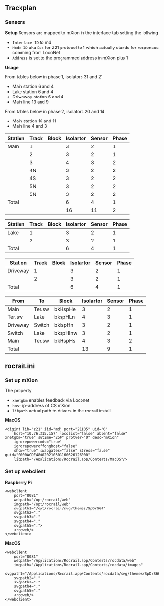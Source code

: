 
## Trackplan

### Sensors

**Setup**
Sensors are mapped to mXion in the interface tab setting the follwing
- `Interface ID` to md
- `Node ID` aka `Bus` for Z21 protocol to 1 which actually stands for responses comming from LocoNet
- `Address` is set to the programmed address in mXion plus 1

**Usage**

From tables below in phase 1, isolators 31 and 21
- Main station 6 and 4
- Lake station 6 and 4
- Driweway station 6 and 4
- Main line 13 and 9

From tables below in phase 2, isolators 20 and 14
- Main station 16 and 11
- Main line 4 and 3

| Station | Track | Block | Isolartor | Sensor | Phase |
|---------|-------|-------|-----------|--------|-------|
| Main    | 1     |       | 3         | 2      | 1     |
|         | 2     |       | 3         | 2      | 1     |
|         | 3     |       | 4         | 3      | 2     |
|         | 4N    |       | 3         | 2      | 2     |
|         | 4S    |       | 3         | 2      | 2     |
|         | 5N    |       | 3         | 2      | 2     |
|         | 5N    |       | 3         | 2      | 2     |
| Total   |       |       | 6         | 4      | 1     |
|         |       |       | 16        | 11     | 2     |


| Station | Track | Block | Isolartor | Sensor | Phase |
|---------|-------|-------|-----------|--------|-------|
| Lake    | 1     |       | 3         | 2      | 1     |
|         | 2     |       | 3         | 2      | 1     |
| Total   |       |       | 6         | 4      | 1     |


| Station | Track | Block | Isolartor | Sensor | Phase |
|---------|-------|-------|-----------|--------|-------|
| Driveway| 1     |       | 3         | 2      | 1     |
|         | 2     |       | 3         | 2      | 1     |
| Total   |       |       | 6         | 4      | 1     |


| From    | To      | Block   | Isolartor | Sensor | Phase |
|---------|--------|----------|-----------|--------|-------|
| Main    | Ter.sw | bkHspHe  | 3         | 2      | 1     |
| Ter.sw  | Lake   | bkspHLn  | 4         | 3      | 1     |
| Driveway| Switch | bkIspHn  | 3         | 2      | 1     |
| Switch  | Lake   | bkspHInw | 3         | 2      | 1     |
| Main    | Ter.sw | bkHspHs  | 4         | 3      | 2     |
| Total   |        |          | 13        | 9      | 1     |


## rocrail.ini


### Set up mXion

The property
- `xnetgbm` enables feedback via Loconet
- `host` ip-address of CS mXion
- `libpath` actual path to drivers in the rocrail install

**MacOS**
```
<digint lib="z21" iid="md" port="21105" uid="0" 
    host="10.76.215.157" locolist="false" absent="false" xnetgbm="true" swtime="250" protver="0" desc="mXion" 
    ignorepowercmds="true" 
    ignorepoweroffonghost="false" 
    show="true" swapgates="false" stress="false" guid="0000ACDE480020210303160626126000" 
    libpath="/Applications/Rocrail.app/Contents/MacOS"/>
```


### Set up webclient

**Raspberry Pi**

```
<webclient 
    port="8081" 
    webpath="/opt/rocrail/web" 
    imgpath="/opt/rocrail/web" 
    svgpath1="/opt/rocrail/svg/themes/SpDrS60" 
    svgpath2="." 
    svgpath3="." 
    svgpath4="." 
    svgpath5=".">
    <rocweb/>
</webclient>
```

**MacOS**
```
<webclient 
    port="8081" 
    webpath="/Applications/Rocrail.app/Contents/rocdata/web" 
    imgpath="/Applications/Rocrail.app/Contents/rocdata/images" 
    svgpath1="/Applications/Rocrail.app/Contents/rocdata/svg/themes/SpDrS60" 
    svgpath2="." 
    svgpath3="." 
    svgpath4="." 
    svgpath5="."
    <rocweb/>
</webclient>
```
